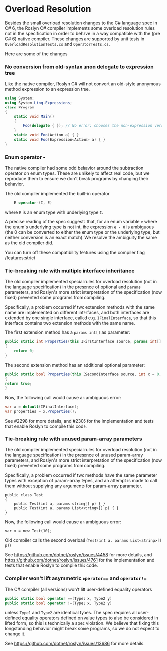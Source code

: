 Overload Resolution
===================

Besides the small overload resolution changes to the C# language spec in C# 6, the Roslyn C# compiler implements some overload resolution rules not in the specification in order to behave in a way compatible with the (pre C# 6) native compiler. These changes are supported by unit tests in `OverloadResolutionTests.cs` and `OperatorTests.cs`.

Here are some of the changes

### No conversion from old-syntax anon delegate to expression tree

Like the native compiler, Roslyn C# will not convert an old-style anonymous method expression to an expression tree.

```cs
using System;
using System.Linq.Expressions;
class Program
{
    static void Main()
    {
        Foo(delegate { }); // No error; chooses the non-expression version.
    }
    static void Foo(Action a) { }
    static void Foo(Expression<Action> a) { }
}
```

### Enum operator -

The native compiler had some odd behavior around the subtraction operator on enum types. These are unlikely to affect real code, but we reproduce them to ensure we don't break programs by changing their behavior.

The old compiler implemented the built-in operator

```cs
	E operator-(I, E)
```

where `E` is an enum type with underlying type `I`.

A precise reading of the spec suggests that, for an enum variable `e` where the enum's underlying type is not int, the expression `e - 0` is ambiguous (the 0 can be converted to either the enum type or the underlying type, but neither conversion is an exact match). We resolve the ambiguity the same as the old compiler did.

You can turn off these compatibility features using the compiler flag
/features:strict

### Tie-breaking rule with multiple interface inheritance

The old compiler implemented special rules for overload resolution (not in the language specification) in the presence of optional and `params ` parameters, and Roslyn's more strict interpretation of the specification (now fixed) prevented some programs from compiling.

Specifically, a problem occurred if two extension methods with the same name are implemented on different interfaces, and both interfaces are extended by one single interface, called e.g. `IFinalInterface`, so that this interface contains two extension methods with the same name. 

The first extension method has a `params int[]` as parameter: 

```cs
public static int Properties(this IFirstInterface source, params int[] x) 
{ 
    return 0; 
}
```
 
The second extension method has an additional optional parameter: 

```cs
public static bool Properties(this ISecondInterface source, int x = 0, params int[] y) 
{ 
return true; 
} 
```

Now, the following call would cause an ambiguous error:

```cs 
var x = default(IFinalInterface); 
var properties = x.Properties();
```

See #2298 for more details, and #2305 for the implementation and tests that enable Roslyn to compile this code.

### Tie-breaking rule with unused param-array parameters

The old compiler implemented special rules for overload resolution (not in the language specification) in the presence of unused param-array parameters, and Roslyn's more strict interpretation of the specification (now fixed) prevented some programs from compiling.

Specifically, a problem occurred if two methods have the same parameter types with exception of param-array types, and an attempt is made to call them without supplying any arguments for param-array parameter.

```
public class Test
{
    public Test(int a, params string[] p) { }
    public Test(int a, params List<string>[] p) { }
}
```

Now, the following call would cause an ambiguous error:

```
var x = new Test(10);
```

Old compiler calls the second overload (```Test(int a, params List<string>[] p)```)

See https://github.com/dotnet/roslyn/issues/4458 for more details, and https://github.com/dotnet/roslyn/issues/4761 for the implementation and tests that enable Roslyn to compile this code.

### Compiler won't lift asymmetric `operator==` and `operator!=`

The C# compiler (all versions) won’t lift user-defined equality operators

``` c#
public static bool operator ==(Type1 x, Type2 y)
public static bool operator !=(Type1 x, Type2 y)
```

unless `Type1` and `Type2` are identical types. The spec requires all user-defined equality operators defined on value types to also be considered in lifted form, so this is technically a spec violation.  We believe that fixing this longstanding behavior might break some programs, so we do not expect to change it.

See https://github.com/dotnet/roslyn/issues/13686 for more details.
